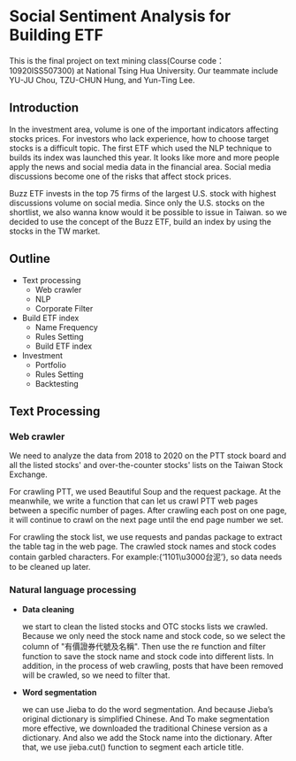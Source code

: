 # Social Sentiment Analysis for Building ETF
This is the final project on text mining class(Course code：10920ISS507300) at National Tsing Hua University.
Our teammate include YU-JU Chou, TZU-CHUN Hung, and Yun-Ting Lee. 

## Introduction
In the investment area, volume is one of the important indicators affecting stocks prices. For investors who lack experience, how to choose target stocks is a difficult topic.
The first ETF which used the NLP technique to builds its index was launched this year. It looks like more and more people apply the news and social media data in the financial area. Social media discussions become one of the risks that affect stock prices.

Buzz ETF invests in the top 75 firms of the largest U.S. stock with highest discussions volume on social media. 
Since only the U.S. stocks on the shortlist, we also wanna know would it be possible to issue in Taiwan.
so we decided to use the concept of the Buzz ETF, build an index by using the stocks in the TW market.

## Outline
- Text processing
  - Web crawler
  - NLP
  - Corporate Filter
- Build ETF index
  - Name Frequency 
  - Rules Setting
  - Build ETF index
- Investment
  - Portfolio
  - Rules Setting
  - Backtesting

## Text Processing
### Web crawler
We need to analyze the data from 2018 to 2020 on the PTT stock board and all the listed stocks' and over-the-counter stocks' lists on the Taiwan Stock Exchange. 

For crawling PTT, we used Beautiful Soup and the request package. At the meanwhile, we write a function that can let us crawl PTT web pages between a specific number of pages. After crawling each post on one page, it will continue to crawl on the next page until the end page number we set.

For crawling the stock list, we use requests and pandas package to extract the table tag in the web page. The crawled stock names and stock codes contain garbled characters. For example:{‘1101\u3000台泥’}, so data needs to be cleaned up later.
### Natural language processing
- **Data cleaning**
  
  we start to clean the listed stocks and OTC stocks lists we crawled. Because we only need the stock name and stock code, so we select the column of "有價證券代號及名稱". Then use the re function and filter function to save the stock name and stock code into different lists.
  In addition, in the process of web crawling, posts that have been removed will be crawled, so we need to filter that.
  
- **Word segmentation**

  we can use Jieba to do the word segmentation. And because Jieba’s original dictionary is simplified Chinese. And To make segmentation more effective, we downloaded the traditional Chinese version as a dictionary. And also we add the Stock name into the dictionary. After that, we use jieba.cut() function to segment each article title.


